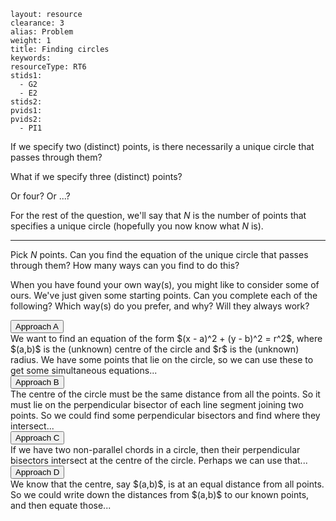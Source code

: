 ````
layout: resource
clearance: 3
alias: Problem
weight: 1
title: Finding circles
keywords:
resourceType: RT6
stids1:
  - G2
  - E2
stids2:
pvids1:
pvids2:
  - PI1

````

If we specify two (distinct) points, is there necessarily a unique circle that passes through them?

What if we specify three (distinct) points?

Or four?  Or ...?

For the rest of the question, we'll say that $N$ is the number of points that specifies a unique circle (hopefully you now know what $N$ is).

* * *

Pick $N$ points.  Can you find the equation of the unique circle that passes through them?  How many ways can you find to do this?

When you have found your own way(s), you might like to consider some of ours.  We've just given some starting points.  Can you complete each of the following?  Which way(s) do you prefer, and why?  Will they always work?

<button type="button" class="btn btn-action" data-toggle="collapse" data-target="#A">
Approach A
</button>

<div id="A" class="collapse">
We want to find an equation of the form $(x - a)^2 + (y - b)^2 = r^2$, where $(a,b)$ is the (unknown) centre of the circle and $r$ is the (unknown) radius.  We have some points that lie on the circle, so we can use these to get some simultaneous equations...
</div>

<button type="button" class="btn btn-action" data-toggle="collapse" data-target="#B">
Approach B
</button>

<div id="B" class="collapse">
The centre of the circle must be the same distance from all the points.  So it must lie on the perpendicular bisector of each line segment joining two points.  So we could find some perpendicular bisectors and find where they intersect...
</div>

<button type="button" class="btn btn-action" data-toggle="collapse" data-target="#C">
Approach C
</button>

<div id="C" class="collapse">
If we have two non-parallel chords in a circle, then their perpendicular bisectors intersect at the centre of the circle.  Perhaps we can use that...
</div>

<button type="button" class="btn btn-action" data-toggle="collapse" data-target="#D">
Approach D
</button>

<div id="D" class="collapse">
We know that the centre, say $(a,b)$, is at an equal distance from all points.  So we could write down the distances from $(a,b)$ to our known points, and then equate those...
</div> 

